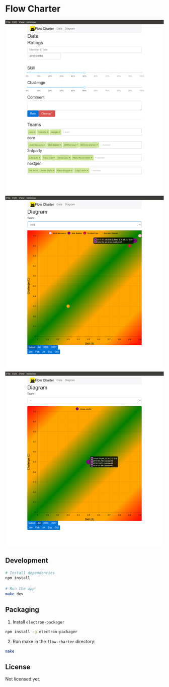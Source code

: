# Flow Charter

![Flow Charter: Data Input View](screenshots/flow_charter00.png)
![Flow Charter: Team View](screenshots/flow_charter01.png)
![Flow Charter: Single Person View](screenshots/flow_charter02.png)

## Development

```bash
# Install dependencies
npm install

# Run the app
make dev
```

## Packaging

1. Install `electron-packager`

```bash
npm install -g electron-packager
```

2. Run make in the `flow-charter` directory:

```bash
make
```

## License

Not licensed yet.
